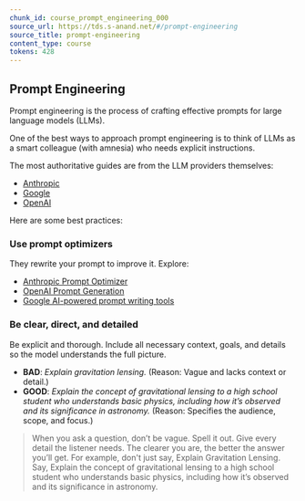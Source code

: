 ```yaml
---
chunk_id: course_prompt_engineering_000
source_url: https://tds.s-anand.net/#/prompt-engineering
source_title: prompt-engineering
content_type: course
tokens: 428
---
```


## Prompt Engineering

Prompt engineering is the process of crafting effective prompts for large language models (LLMs).

One of the best ways to approach prompt engineering is to think of LLMs as a smart colleague (with amnesia) who needs explicit instructions.

The most authoritative guides are from the LLM providers themselves:

- [Anthropic](https://docs.anthropic.com/en/docs/build-with-claude/prompt-engineering/)
- [Google](https://cloud.google.com/vertex-ai/generative-ai/docs/learn/prompts/introduction-prompt-design)
- [OpenAI](https://platform.openai.com/docs/guides/prompt-engineering)

Here are some best practices:

### Use prompt optimizers

They rewrite your prompt to improve it. Explore:

- [Anthropic Prompt Optimizer](https://docs.anthropic.com/en/docs/build-with-claude/prompt-engineering/prompt-improver)
- [OpenAI Prompt Generation](https://platform.openai.com/docs/guides/prompt-generation)
- [Google AI-powered prompt writing tools](https://cloud.google.com/vertex-ai/generative-ai/docs/learn/prompts/ai-powered-prompt-writing)

### Be clear, direct, and detailed

Be explicit and thorough. Include all necessary context, goals, and details so the model understands the full picture.

- **BAD**: _Explain gravitation lensing._ (Reason: Vague and lacks context or detail.)
- **GOOD**: _Explain the concept of gravitational lensing to a high school student who understands basic physics, including how it’s observed and its significance in astronomy._ (Reason: Specifies the audience, scope, and focus.)

> When you ask a question, don’t be vague. Spell it out. Give every detail the listener needs.
> The clearer you are, the better the answer you’ll get.
> For example, don't just say, Explain Gravitation Lensing.
> Say, Explain the concept of gravitational lensing to a high school student who understands basic physics, including how it’s observed and its significance in astronomy.
